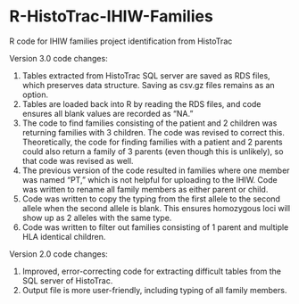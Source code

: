 # R-HistoTrac-IHIW-Families
R code for IHIW families project identification from HistoTrac

Version 3.0 code changes:
1.	Tables extracted from HistoTrac SQL server are saved as RDS files, which preserves data structure. Saving as csv.gz files remains as an option.
2.	Tables are loaded back into R by reading the RDS files, and code ensures all blank values are recorded as “NA.” 
3.	The code to find families consisting of the patient and 2 children was returning families with 3 children. The code was revised to correct this. Theoretically, the code for finding families with a patient and 2 parents could also return a family of 3 parents (even though this is unlikely), so that code was revised as well.
4.	The previous version of the code resulted in families where one member was named “PT,” which is not helpful for uploading to the IHIW. Code was written to rename all family members as either parent or child.
5.	Code was written to copy the typing from the first allele to the second allele when the second allele is blank. This ensures homozygous loci will show up as 2 alleles with the same type.
6.	Code was written to filter out families consisting of 1 parent and multiple HLA identical children.

Version 2.0 code changes:
1.	Improved, error-correcting code for extracting difficult tables from the SQL server of HistoTrac.
2.	Output file is more user-friendly, including typing of all family members.



